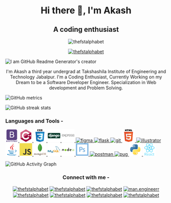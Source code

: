 <!-- Main headlines -->
<h1 align="center">Hi there 👋, I'm Akash</h1>
<h2 align="center">A coding enthusiast</h2>

<!-- profile viwes -->
<p align="center"> <img src="https://komarev.com/ghpvc/?username=thefstalphabet&label=Profile%20views&color=0e75b6&style=flat" alt="thefstalphabet" /> </p>
<!-- twitter followers -->
<p align="center"> <a href="https://twitter.com/thefstalphabet" target="blank"><img src="https://img.shields.io/twitter/follow/thefstalphabet?logo=twitter&style=for-the-badge" alt="thefstalphabet" /></a> </p>

<!-- banner -->
![I am GitHub Readme Generator's creator](https://media-exp1.licdn.com/dms/image/C5616AQFlDV2_bC80dg/profile-displaybackgroundimage-shrink_350_1400/0/1626072727992?e=1632960000&v=beta&t=f2a65QxgG0DbskTjMdI5nBPtGyVzj70FCTEZtPPBRbk)

<!-- little bio about me -->
<p align="center">I'm Akash a third year undergrad at Takshashila Institute of Engineering and Technology Jabalpur. I'm a Coding Enthusiast, Currently Working on my Dream to be a Software Developer Engineer. Specialization in Web development and Problem Solving.</p>

<!-- matrics -->
![GitHub metrics](https://metrics.lecoq.io/thefstalphabet)  
<!-- strick stats -->
![GitHub streak stats](https://github-readme-streak-stats.herokuapp.com/?user=thefstalphabet) 

<!-- language that i know -->
<h3 center="center">Languages and Tools -</h3>
<p center="center"> <a href="https://getbootstrap.com" target="_blank"> <img src="https://raw.githubusercontent.com/devicons/devicon/master/icons/bootstrap/bootstrap-plain-wordmark.svg" alt="bootstrap" width="40" height="40"/> </a> <a href="https://www.w3schools.com/cpp/" target="_blank"> <img src="https://raw.githubusercontent.com/devicons/devicon/master/icons/cplusplus/cplusplus-original.svg" alt="cplusplus" width="40" height="40"/> </a> <a href="https://www.w3schools.com/css/" target="_blank"> <img src="https://raw.githubusercontent.com/devicons/devicon/master/icons/css3/css3-original-wordmark.svg" alt="css3" width="40" height="40"/> </a> <a href="https://www.djangoproject.com/" target="_blank"> <img src="https://raw.githubusercontent.com/devicons/devicon/master/icons/django/django-original.svg" alt="django" width="40" height="40"/> </a> <a href="https://expressjs.com" target="_blank"> <img src="https://raw.githubusercontent.com/devicons/devicon/master/icons/express/express-original-wordmark.svg" alt="express" width="40" height="40"/> </a> <a href="https://www.figma.com/" target="_blank"> <img src="https://www.vectorlogo.zone/logos/figma/figma-icon.svg" alt="figma" width="40" height="40"/> </a> <a href="https://flask.palletsprojects.com/" target="_blank"> <img src="https://www.vectorlogo.zone/logos/pocoo_flask/pocoo_flask-icon.svg" alt="flask" width="40" height="40"/> </a> <a href="https://git-scm.com/" target="_blank"> <img src="https://www.vectorlogo.zone/logos/git-scm/git-scm-icon.svg" alt="git" width="40" height="40"/> </a> <a href="https://www.w3.org/html/" target="_blank"> <img src="https://raw.githubusercontent.com/devicons/devicon/master/icons/html5/html5-original-wordmark.svg" alt="html5" width="40" height="40"/> </a> <a href="https://www.adobe.com/in/products/illustrator.html" target="_blank"> <img src="https://www.vectorlogo.zone/logos/adobe_illustrator/adobe_illustrator-icon.svg" alt="illustrator" width="40" height="40"/> </a> <a href="https://www.java.com" target="_blank"> <img src="https://raw.githubusercontent.com/devicons/devicon/master/icons/java/java-original.svg" alt="java" width="40" height="40"/> </a> <a href="https://developer.mozilla.org/en-US/docs/Web/JavaScript" target="_blank"> <img src="https://raw.githubusercontent.com/devicons/devicon/master/icons/javascript/javascript-original.svg" alt="javascript" width="40" height="40"/> </a> <a href="https://www.mongodb.com/" target="_blank"> <img src="https://raw.githubusercontent.com/devicons/devicon/master/icons/mongodb/mongodb-original-wordmark.svg" alt="mongodb" width="40" height="40"/> </a> <a href="https://www.mysql.com/" target="_blank"> <img src="https://raw.githubusercontent.com/devicons/devicon/master/icons/mysql/mysql-original-wordmark.svg" alt="mysql" width="40" height="40"/> </a> <a href="https://nodejs.org" target="_blank"> <img src="https://raw.githubusercontent.com/devicons/devicon/master/icons/nodejs/nodejs-original-wordmark.svg" alt="nodejs" width="40" height="40"/> </a> <a href="https://www.photoshop.com/en" target="_blank"> <img src="https://raw.githubusercontent.com/devicons/devicon/master/icons/photoshop/photoshop-line.svg" alt="photoshop" width="40" height="40"/> </a> <a href="https://postman.com" target="_blank"> <img src="https://www.vectorlogo.zone/logos/getpostman/getpostman-icon.svg" alt="postman" width="40" height="40"/> </a> <a href="https://pugjs.org" target="_blank"> <img src="https://cdn.worldvectorlogo.com/logos/pug.svg" alt="pug" width="40" height="40"/> </a> <a href="https://www.python.org" target="_blank"> <img src="https://raw.githubusercontent.com/devicons/devicon/master/icons/python/python-original.svg" alt="python" width="40" height="40"/> </a> <a href="https://reactjs.org/" target="_blank"> <img src="https://raw.githubusercontent.com/devicons/devicon/master/icons/react/react-original-wordmark.svg" alt="react" width="40" height="40"/> </a> </p>

<!-- graph -->
![GitHub Activity Graph](https://activity-graph.herokuapp.com/graph?username=thefstalphabet)  

<!-- profiles link -->
<h3 align="center">Connect with me -</h3>
<p align="center">
<a href="https://codepen.io/thefstalphabet" target="blank"><img align="center" src="https://raw.githubusercontent.com/rahuldkjain/github-profile-readme-generator/master/src/images/icons/Social/codepen.svg" alt="thefstalphabet" height="30" width="40" /></a>
<a href="https://twitter.com/thefstalphabet" target="blank"><img align="center" src="https://raw.githubusercontent.com/rahuldkjain/github-profile-readme-generator/master/src/images/icons/Social/twitter.svg" alt="thefstalphabet" height="30" width="40" /></a>
<a href="https://linkedin.com/in/thefstalphabet" target="blank"><img align="center" src="https://raw.githubusercontent.com/rahuldkjain/github-profile-readme-generator/master/src/images/icons/Social/linked-in-alt.svg" alt="thefstalphabet" height="30" width="40" /></a>
<a href="https://instagram.com/man.engineerr" target="blank"><img align="center" src="https://raw.githubusercontent.com/rahuldkjain/github-profile-readme-generator/master/src/images/icons/Social/instagram.svg" alt="man.engineerr" height="30" width="40" /></a>
<a href="https://www.codechef.com/users/thefstalphabet" target="blank"><img align="center" src="https://cdn.jsdelivr.net/npm/simple-icons@3.1.0/icons/codechef.svg" alt="thefstalphabet" height="30" width="40" /></a>
<a href="https://www.hackerrank.com/thefstalphabet" target="blank"><img align="center" src="https://raw.githubusercontent.com/rahuldkjain/github-profile-readme-generator/master/src/images/icons/Social/hackerrank.svg" alt="thefstalphabet" height="30" width="40" /></a>
<a href="https://codeforces.com/profile/thefstalphabet" target="blank"><img align="center" src="https://cdn.jsdelivr.net/npm/simple-icons@3.0.1/icons/codeforces.svg" alt="thefstalphabet" height="30" width="40" /></a>
<a href="https://www.leetcode.com/thefstalphabet" target="blank"><img align="center" src="https://raw.githubusercontent.com/rahuldkjain/github-profile-readme-generator/master/src/images/icons/Social/leet-code.svg" alt="thefstalphabet" height="30" width="40" /></a>
</p>
